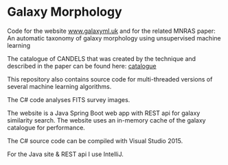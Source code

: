 # Galaxy Morphology 

Code for the website www.galaxyml.uk and for the related MNRAS paper: An automatic taxonomy of galaxy morphology using unsupervised machine learning 

The catalogue of CANDELS that was created by the technique and described in the paper can be found here: 
[catalogue](https://github.com/alexhock/galaxymorphology/tree/master/catalogue)


This repository also contains source code for multi-threaded versions of several machine learning algorithms.

The C# code analyses FITS survey images.

The website is a Java Spring Boot web app with REST api for galaxy similarity search. The website uses an in-memory cache of the galaxy catalogue for performance. 

The C# source code can be compiled with Visual Studio 2015.

For the Java site & REST api I use IntelliJ.


